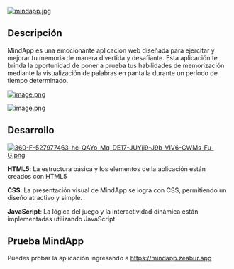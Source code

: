[![mindapp.jpg](https://i.postimg.cc/mZdLrMCj/mindapp.jpg)](https://postimg.cc/w3m8f1WR)
## Descripción
MindApp es una emocionante aplicación web diseñada para ejercitar y mejorar tu memoria de manera divertida y desafiante. Esta aplicación te brinda la oportunidad de poner a prueba tus habilidades de memorización mediante la visualización de palabras en pantalla durante un período de tiempo determinado.

[![image.png](https://i.postimg.cc/Vkq2JQ2w/image.png)](https://postimg.cc/SnKgP5y1)

[![image.png](https://i.postimg.cc/J0H2m9j9/image.png)](https://postimg.cc/QKsbJY4b)
## Desarrollo
[![360-F-527977463-hc-QAYo-Mq-DE17-JUYji9-J9b-VIV6-CWMs-Fu-G.png](https://i.postimg.cc/44F1QLp9/360-F-527977463-hc-QAYo-Mq-DE17-JUYji9-J9b-VIV6-CWMs-Fu-G.png)](https://postimg.cc/MXVRWYP6)

**HTML5**: La estructura básica y los elementos de la aplicación están creados con HTML5

**CSS**: La presentación visual de MindApp se logra con CSS, permitiendo un diseño atractivo y simple.

**JavaScript**: La lógica del juego y la interactividad dinámica están implementadas utilizando JavaScript.
## Prueba MindApp
Puedes probar la aplicación ingresando a https://mindapp.zeabur.app
